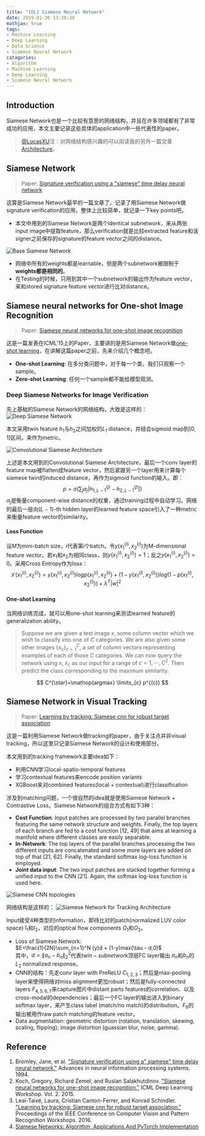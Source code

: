 ```yaml
---
title: "[DL] Siamese Neural Network"
date: 2019-01-30 13:30:38
mathjax: true
tags:
- Machine Learning
- Deep Learning
- Data Science
- Siamese Neural Network
catagories:
- Algorithm
- Machine Learning
- Deep Learning
- Siamese Neural Network
---
```

## Introduction
Siamese Network也是一个比较有意思的网络结构，并且在许多领域都有了非常成功的应用，本文主要记录这些具体的application中一些代表性的paper。
> [@LucasXU](https://www.zhihu.com/people/xulu-0620)注：对网络结构感兴趣的可以阅读我的另外一篇文章[Architecture](https://lucasxlu.github.io/blog/2018/11/18/dl-architecture/)。

## Siamese Network
> Paper: [Signature verification using a "siamese" time delay neural network](http://papers.nips.cc/paper/769-signature-verification-using-a-siamese-time-delay-neural-network.pdf)

这算是Siamese Network最早的一篇文章了，记录了用Siamese Network做signature verification的应用。整体上比较简单，就记录一下key points吧。
* 本文中用到的Siamese Network是两个identical subnetwork，来从两张input image中提取feature，那么verification就是比较extracted feature和该signer之前保存的signature的feature vector之间的distance。
  
![Base Siamese Network](https://raw.githubusercontent.com/lucasxlu/blog/master/source/_posts/dl-siamese-net/base_siam_net.jpg)
* 网络中所有的weights都是learnable，但是两个subnetwork被限制于**weights都是相同的**。
* 在Testing的时候，只用到其中一个subnetwork的输出作为feature vector，来和stored signature feature vector进行比对distance。


## Siamese neural networks for One-shot Image Recognition
> Paper: [Siamese neural networks for one-shot image recognition](https://www.cs.cmu.edu/~rsalakhu/papers/oneshot1.pdf)

这是一篇发表在ICML'15上的Paper，主要讲的是用Siamese Network做[one-shot learning](https://en.wikipedia.org/wiki/One-shot_learning)，在讲解这篇paper之前，先来介绍几个概念吧。
* **One-shot Learning**: 在多分类问题中，对于每一个类，我们只观察一个sample。
* **Zero-shot Learning**: 任何一个sample都不能给模型观测。

### Deep Siamese Networks for Image Verification
先上基础的Siamese Network的网络结构，大致是这样的：
![Deep Siamese Network](https://raw.githubusercontent.com/lucasxlu/blog/master/source/_posts/dl-siamese-net/dsn.jpg)

本文采用twin feature $h_1$与$h_2$之间加权的$L_1$ distance，并结合sigmoid map到$[0, 1]$区间，来作为metric。

![Convolutional Siamese Architecture](https://raw.githubusercontent.com/lucasxlu/blog/master/source/_posts/dl-siamese-net/conv_arch_siam.jpg)

上述是本文用到的Convolutional Siamese Architecture，最后一个conv layer的feature map被flatten成feature vector，然后紧跟另一个layer用来计算每个siamese twin的induced distance，再作为sigmoid function的输入。即：
$$
p=\sigma(\sum_j \alpha_j |h_{1,L-1}^{(j)} - h_{2,L-1}^{(j)}|)
$$
$\alpha_j$是衡量component-wise distance的权重，通过training过程中自动学习。网络的最后一层向$(L-1)$-th hidden layer的learned feature space引入了一种metric来衡量feature vector的similarity。

#### Loss Function
设$M$为mini-batch size，$i$代表第$i$个batch。令$y(x_1^{(i)}, x_2^{(i)})$为M-dimensional feature vector。若$x_1$和$x_2$为相同class，则$y(x_1^{(i)}, x_2^{(i)})=1$；反之$y(x_1^{(i)}, x_2^{(i)})=0$。采用Cross Entropy作为loss：
$$
\mathcal{L}(x_1^{(i)}, x_2^{(i)})=y(x_1^{(i)}, x_2^{(i)})log p(x_1^{(i)}, x_2^{(i)}) + (1- y(x_1^{(i)}, x_2^{(i)}))log (1-p(x_1^{(i)}, x_2^{(i)})) + \lambda^T |w|^2
$$

#### One-shot Learning
当网络训练完成，就可以用one-shot learning来测试learned feature的generalization ability。
> Suppose we are given a test image $x$, some column vector which we wish to classify into one of $C$ categories. We are also given some other images $\{x_c\}_{c=1}^C$, a set of column vectors representing examples of each of those $C$ categories. We can now query the network using $x$, $x_c$ as our input for a range of $c=1,\cdots,C^2$. Then predict the class corresponding to the maximum similarity.

$$
C^{\star}=\mathop{argmax} \limits_{c} p^{(c)}
$$

## Siamese Network in Visual Tracking
> Paper: [Learning by tracking: Siamese cnn for robust target association](https://www.cv-foundation.org//openaccess/content_cvpr_2016_workshops/w12/papers/Leal-Taixe_Learning_by_Tracking_CVPR_2016_paper.pdf)

这是一篇利用Siamese Network做tracking的paper，由于关注点并非visual tracking，所以这里只记录Siamese Network的设计和使用部分。

本文用到的tracking framework主要idea如下：
* 利用CNN学习local-spatio-temporal features
* 学习contextual features来encode position variants
* XGBoost来对combined features(local + contextual)进行classification

涉及到matching问题，一个很自然的idea就是使用Siamese Network + Contrastive Loss。Siamese Network的组合方式有如下3种：
* **Cost Function**: Input patches are processed by two parallel branches featuring the same network structure and weights. Finally, the top layers of each branch are fed to a cost function [12, 49] that aims at learning a manifold where different classes are easily separable.
* **In-Network**: The top layers of the parallel branches processing the two different inputs are concatenated and some more layers are added on top of that [21, 62]. Finally, the standard softmax log-loss function is employed.
* **Joint data input**: The two input patches are stacked together forming a unified input to the CNN [21]. Again, the softmax log-loss function is used here.

![Siamese CNN topologies](https://raw.githubusercontent.com/lucasxlu/blog/master/source/_posts/dl-siamese-net/siam_net_topology.png)


网络结构是这样的：
![Siamese Network for Tracking Architecture](https://raw.githubusercontent.com/lucasxlu/blog/master/source/_posts/dl-siamese-net/siam_net_tracking_arch.png)

Input接受4种类型的information，即待比对的patch(normalized LUV color space) $I_1$和$I_2$，对应的optical flow components $O_1$和$O_2$。

* Loss of Siamese Network:   
  $E=\frac{1}{2N}\sum_{n=1}^N (y)d + (1-y)max(\tau - d,0)$  
  其中，$d=\|a_n-b_n\|_2^2$代表$twin-subnetwork$顶层FC layer输出 $a_n$和$b_n$的$L_2$ normalized response。
* CNN的结构：先走conv layer with PreReLU $C_{1,2,3}$；然后是max-pooling layer来使得网络对miss alignment更加robust；然后是fully-connected layers $F_{4,5,6,7}$来capture图片中distant parts features的correlation、以及cross-modal的dependencies；最后一个FC layer的输出进入到binary softmax layer，来产生class label (match/no match)的distribution。$F_6$的输出被用作raw patch matching的feature vector。
* Data augmentation: geometric distortion (rotation, translation, skewing, scaling, flipping); image distortion (guassian blur, noise, gamma).


## Reference
1. Bromley, Jane, et al. ["Signature verification using a" siamese" time delay neural network."](http://papers.nips.cc/paper/769-signature-verification-using-a-siamese-time-delay-neural-network.pdf) Advances in neural information processing systems. 1994.
2. Koch, Gregory, Richard Zemel, and Ruslan Salakhutdinov. ["Siamese neural networks for one-shot image recognition."](http://www.cs.utoronto.ca/~gkoch/files/msc-thesis.pdf) ICML Deep Learning Workshop. Vol. 2. 2015.
3. Leal-Taixé, Laura, Cristian Canton-Ferrer, and Konrad Schindler. ["Learning by tracking: Siamese cnn for robust target association."](https://www.cv-foundation.org//openaccess/content_cvpr_2016_workshops/w12/papers/Leal-Taixe_Learning_by_Tracking_CVPR_2016_paper.pdf) Proceedings of the IEEE Conference on Computer Vision and Pattern Recognition Workshops. 2016.
4. [Siamese Networks: Algorithm, Applications And PyTorch Implementation](https://becominghuman.ai/siamese-networks-algorithm-applications-and-pytorch-implementation-4ffa3304c18)
